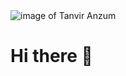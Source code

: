 <img src = "https://drive.google.com/uc?export=view&id=1JF84kCJoMJ3Y0ZzJ7JMGZstR_MwX4E4h"  alt="image of Tanvir Anzum"/>

<h1> Hi there 👋 </h1>

